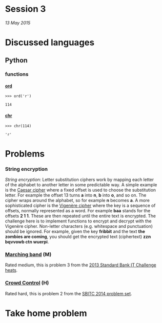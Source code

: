 # Session 3 

###### 13 May 2015


Discussed languages
===================
## Python

### functions

#### [ord](https://docs.python.org/2/library/functions.html#ord) 

``` >>> ord('r') ```

``` 114 ```

#### [chr](https://docs.python.org/2/library/functions.html#chr)

 ``` >>> chr(114) ```
 
``` 'r' ```
		
Problems
========

### String encryption

*String encryption*: Letter substitution ciphers work by mapping each letter of the alphabet to another letter in some predictable way. A simple example is the [Caesar cipher](http://en.wikipedia.org/wiki/Caesar_cipher) where a fixed offset is used to choose the substitution letter. For example the offset 13 turns **a** into **n**, **b** into **o**, and so on. The cipher wraps around the alphabet, so for example **n** becomes **a**. A more sophisticated cipher is the [Vigenère cipher](http://en.wikipedia.org/wiki/Vigen%C3%A8re_cipher) where the key is a sequence of offsets, normally represented as a word. For example **baa** stands for the offsets **2 1 1**. These are then repeated until the entire text is encrypted. The challenge here is to implement functions to encrypt and decrypt with the Vigenère cipher. Non-letter characters (e.g. whitespace and punctuation) should be ignored. For example, given the key **fribbit** and the text **the zombies are coming**, you should get the encrypted text (ciphertext) **zzn bqvvowb ctn wuerpi**.

### [Marching band](http://www.olympiad.org.za/olympiad/wp-content/uploads/2013/01/SBITC-Heats-Problems-v-13-04-14-Final.pdf) (M)

Rated medium, this is problem 3 from the [2013 Standard Bank IT Challenge heats](http://www.olympiad.org.za/olympiad/wp-content/uploads/2013/01/SBITC-Heats-Problems-v-13-04-14-Final.pdf).

###	[Crowd Control](http://www.olympiad.org.za/olympiad/wp-content/uploads/2014/09/2014-SBITC-Complete-problem-set.pdf) (H)

Rated hard, this is problem 2 from the [SBITC 2014 problem set](http://www.olympiad.org.za/olympiad/wp-content/uploads/2014/09/2014-SBITC-Complete-problem-set.pdf).
	
Take home problem
=================

